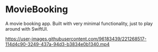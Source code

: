 # MovieBooking
A movie booking app. Built with very minimal functionality, just to play around with SwiftUI.


https://user-images.githubusercontent.com/96183439/221268517-114d4c90-3249-437a-94d3-b3834e0b1340.mp4

